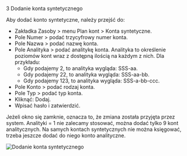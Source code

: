 3 Dodanie konta syntetycznego

Aby dodać konto syntetyczne, należy przejść do:

- Zakładka Zasoby > menu Plan kont > Konta syntetyczne.
- Pole Numer > podać trzycyfrowy numer konta.
- Pole Nazwa > podać nazwę konta.
- Pole Analityka > podać analitykę konta. Analityka to określenie poziomów kont wraz z dostępną ilością na każdym z nich. Dla przykładu:
  - Gdy podajemy 2, to analityka wygląda: SSS-aa.
  - Gdy podajemy 22, to analityka wygląda: SSS-aa-bb.
  - Gdy podajemy 123, to analityka wygląda: SSS-a-bb-ccc.
- Pole Konto > podać rodzaj konta.
- Pole Typ > podać typ konta.
- Kliknąć: Dodaj.
- Wpisać hasło i zatwierdzić.

Jeżeli okno się zamknie, oznacza to, że zmiana została przyjęta przez system. Analityki = 1 nie zalecamy stosować, można dodać tylko 9 kont analitycznych. Na samych kontach syntetycznych nie można księgować, trzeba jeszcze dodać do niego konto analityczne.

![Dodanie konta syntetycznego](dodaniekontasynt.gif)